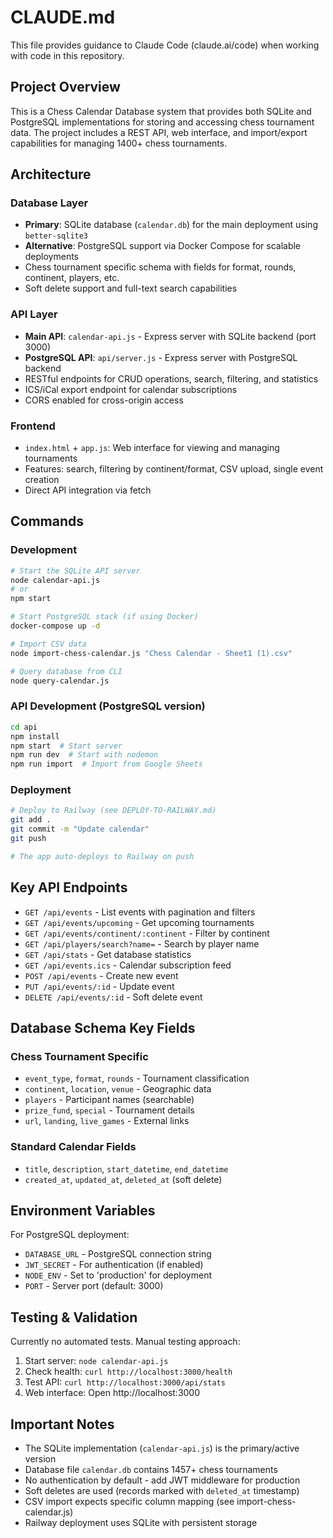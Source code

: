 # CLAUDE.md

This file provides guidance to Claude Code (claude.ai/code) when working with code in this repository.

## Project Overview

This is a Chess Calendar Database system that provides both SQLite and PostgreSQL implementations for storing and accessing chess tournament data. The project includes a REST API, web interface, and import/export capabilities for managing 1400+ chess tournaments.

## Architecture

### Database Layer
- **Primary**: SQLite database (`calendar.db`) for the main deployment using `better-sqlite3`
- **Alternative**: PostgreSQL support via Docker Compose for scalable deployments
- Chess tournament specific schema with fields for format, rounds, continent, players, etc.
- Soft delete support and full-text search capabilities

### API Layer
- **Main API**: `calendar-api.js` - Express server with SQLite backend (port 3000)
- **PostgreSQL API**: `api/server.js` - Express server with PostgreSQL backend
- RESTful endpoints for CRUD operations, search, filtering, and statistics
- ICS/iCal export endpoint for calendar subscriptions
- CORS enabled for cross-origin access

### Frontend
- `index.html` + `app.js`: Web interface for viewing and managing tournaments
- Features: search, filtering by continent/format, CSV upload, single event creation
- Direct API integration via fetch

## Commands

### Development
```bash
# Start the SQLite API server
node calendar-api.js
# or
npm start

# Start PostgreSQL stack (if using Docker)
docker-compose up -d

# Import CSV data
node import-chess-calendar.js "Chess Calendar - Sheet1 (1).csv"

# Query database from CLI
node query-calendar.js
```

### API Development (PostgreSQL version)
```bash
cd api
npm install
npm start  # Start server
npm run dev  # Start with nodemon
npm run import  # Import from Google Sheets
```

### Deployment
```bash
# Deploy to Railway (see DEPLOY-TO-RAILWAY.md)
git add .
git commit -m "Update calendar"
git push

# The app auto-deploys to Railway on push
```

## Key API Endpoints

- `GET /api/events` - List events with pagination and filters
- `GET /api/events/upcoming` - Get upcoming tournaments
- `GET /api/events/continent/:continent` - Filter by continent
- `GET /api/players/search?name=` - Search by player name
- `GET /api/stats` - Get database statistics
- `GET /api/events.ics` - Calendar subscription feed
- `POST /api/events` - Create new event
- `PUT /api/events/:id` - Update event
- `DELETE /api/events/:id` - Soft delete event

## Database Schema Key Fields

### Chess Tournament Specific
- `event_type`, `format`, `rounds` - Tournament classification
- `continent`, `location`, `venue` - Geographic data
- `players` - Participant names (searchable)
- `prize_fund`, `special` - Tournament details
- `url`, `landing`, `live_games` - External links

### Standard Calendar Fields
- `title`, `description`, `start_datetime`, `end_datetime`
- `created_at`, `updated_at`, `deleted_at` (soft delete)

## Environment Variables

For PostgreSQL deployment:
- `DATABASE_URL` - PostgreSQL connection string
- `JWT_SECRET` - For authentication (if enabled)
- `NODE_ENV` - Set to 'production' for deployment
- `PORT` - Server port (default: 3000)

## Testing & Validation

Currently no automated tests. Manual testing approach:
1. Start server: `node calendar-api.js`
2. Check health: `curl http://localhost:3000/health`
3. Test API: `curl http://localhost:3000/api/stats`
4. Web interface: Open http://localhost:3000

## Important Notes

- The SQLite implementation (`calendar-api.js`) is the primary/active version
- Database file `calendar.db` contains 1457+ chess tournaments
- No authentication by default - add JWT middleware for production
- Soft deletes are used (records marked with `deleted_at` timestamp)
- CSV import expects specific column mapping (see import-chess-calendar.js)
- Railway deployment uses SQLite with persistent storage